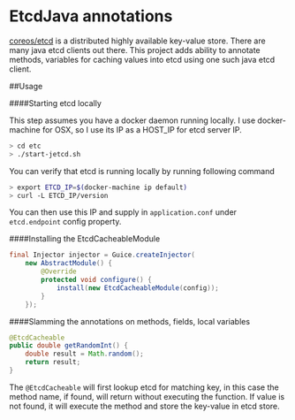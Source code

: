 EtcdJava annotations
======================================
[coreos/etcd](https://github.com/coreos/etcd) is a distributed highly available key-value store. There are many java etcd clients out there. This project adds ability to annotate methods, variables for caching values into etcd using one such java etcd client.

##Usage

####Starting etcd locally

This step assumes you have a docker daemon running locally. I use docker-machine for OSX, 
so I use its IP as a HOST_IP for etcd server IP.

```bash
> cd etc
> ./start-jetcd.sh
```
You can verify that etcd is running locally by running following command
```bash
> export ETCD_IP=$(docker-machine ip default)
> curl -L ETCD_IP/version
```
You can then use this IP and supply in `application.conf` under `etcd.endpoint` config property.

####Installing the EtcdCacheableModule
```java
final Injector injector = Guice.createInjector(
	new AbstractModule() {
		@Override
		protected void configure() {
			install(new EtcdCacheableModule(config));
		}
	});
```

####Slamming the annotations on methods, fields, local variables
```java
@EtcdCacheable
public double getRandomInt() {
    double result = Math.random();
    return result;
}
```

The ```@EtcdCacheable``` will first lookup etcd for matching key, in this case the method name, if found, will return 
without executing the function. If value is not found, it will execute the method and store the key-value in etcd store.
